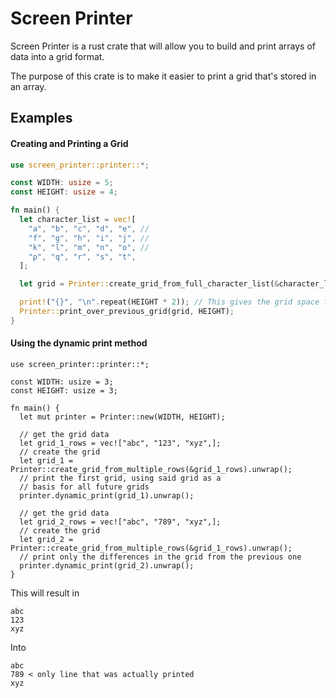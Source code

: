 # Screen Printer

Screen Printer is a rust crate that will allow you to build and print arrays of
data into a grid format.

The purpose of this crate is to make it easier to print a grid that's stored in
an array.

## Examples

#### Creating and Printing a Grid

```rust
use screen_printer::printer::*;

const WIDTH: usize = 5;
const HEIGHT: usize = 4;

fn main() {
  let character_list = vec![
    "a", "b", "c", "d", "e", //
    "f", "g", "h", "i", "j", //
    "k", "l", "m", "n", "o", //
    "p", "q", "r", "s", "t",
  ];

  let grid = Printer::create_grid_from_full_character_list(&character_list, WIDTH, HEIGHT).unwrap();

  print!("{}", "\n".repeat(HEIGHT * 2)); // This gives the grid space for the first print
  Printer::print_over_previous_grid(grid, HEIGHT);
}
```

#### Using the dynamic print method

```rust,no_run
use screen_printer::printer::*;

const WIDTH: usize = 3;
const HEIGHT: usize = 3;

fn main() {
  let mut printer = Printer::new(WIDTH, HEIGHT);

  // get the grid data
  let grid_1_rows = vec!["abc", "123", "xyz",];
  // create the grid
  let grid_1 = Printer::create_grid_from_multiple_rows(&grid_1_rows).unwrap();
  // print the first grid, using said grid as a
  // basis for all future grids
  printer.dynamic_print(grid_1).unwrap();

  // get the grid data
  let grid_2_rows = vec!["abc", "789", "xyz",];
  // create the grid
  let grid_2 = Printer::create_grid_from_multiple_rows(&grid_1_rows).unwrap();
  // print only the differences in the grid from the previous one
  printer.dynamic_print(grid_2).unwrap();
}
```

This will result in

```bash,no_run
abc
123
xyz
```

Into

```bash,no_run
abc
789 < only line that was actually printed
xyz
```
